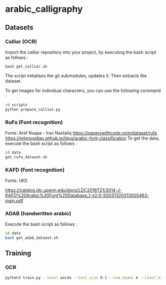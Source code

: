# arabic_calligraphy

## Datasets

### Calliar (OCR)

Import the calliar repository into your project, by executing the bash script as follows :

```
bash get_calliar.sh
```

The script initialises the git submodules, updates it. Then extracts the dataset.

To get images for individual characters, you can use the following command :

```bash
cd scripts
python prepare_calliar.py
```

### RuFa (Font recognition)

Fonts: Aref Ruqaa - Iran Nastaliq
<https://paperswithcode.com/dataset/rufa>
<https://mhmoodlan.github.io/blog/arabic-font-classification>
To get the data, execute the bash script as follows :

```bash
cd data
get_rufa_dataset.sh
```

### KAFD (Font recognition)

Fonts: (40)

<https://catalog.ldc.upenn.edu/docs/LDC2016T21/2014-J-KAFD%20Arabic%20Font%20Database_1-s2.0-S0031320313005463-main.pdf>

### ADAB (handwritten arabic)

Execute the bash script as follows :

```bash
cd data
bash get_adab_dataset.sh    
```

## Training

### OCR

```bash
python3 train.py --level words --test_size 0.1 --num_beams 4 --limit_eval 128
```
